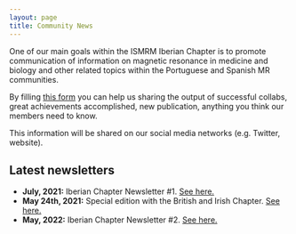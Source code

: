 ```yaml
---
layout: page
title: Community News
---
```


One of our main goals within the ISMRM Iberian Chapter is to promote communication of information on magnetic resonance in medicine and biology and other related topics within the Portuguese and Spanish MR communities.


By filling [this form](https://docs.google.com/forms/d/e/1FAIpQLSfJF4hR3V8osxqr5m1gBYAsPxkKoFMkUUUWgNZvH2cCPUm2Hw/viewform) you can help us sharing the output of successful collabs, great achievements accomplished, new publication, anything you think our members need to know.


This information will be shared on our social media networks (e.g. Twitter, website).

## Latest newsletters

- **July, 2021:** Iberian Chapter Newsletter #1. <a href="https://mailchi.mp/c5436cc15678/iberian-chapter-newsletter-1" target="_blank">See here.</a>
- **May 24th, 2021:** Special edition with the British and Irish Chapter. <a href="https://mailchi.mp/8572954127f5/aqizcjy8ry" target="_blank">See here.</a>
- **May, 2022:** Iberian Chapter Newsletter #2. <a href="https://mailchi.mp/c39d8a1dc63a/iberian-chapter-newsletter-2" target="_blank">See here.</a>

